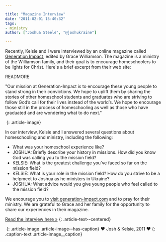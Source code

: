 ```yaml
---

title: "Magazine Interview"
date: "2011-02-01 15:40:32"
tags:
- ministry
author: ["Joshua Steele", "@joshukraine"]

---
```


Recently, Kelsie and I were interviewed by an online magazine called <a href="http://www.generation-impact.com/">Generation Impact</a>, edited by Grace Williamson. The magazine is a ministry of the Williamson family, and their goal is to encourage homeschoolers to be lights for Christ. Here's a brief excerpt from their web site:

READMORE

"Our mission at Generation-Impact is to encourage these young people to stand strong in their convictions. We hope to uplift them by sharing the stories of other homeschool students and graduates who are striving to follow God’s call for their lives instead of the world’s. We hope to encourage those still in the process of homeschooling as well as those who have graduated and are wondering what to do next."

<a href="http://www.generation-impact.com/"><img class="alignleft size-full wp-image-1153" title="Generation Impact Banner" src="//d21yo20tm8bmc2.cloudfront.net/2011/02/Generation-Impact-Banner.jpeg" alt="" /></a>
{: .article-image}

In our interview, Kelsie and I answered several questions about homeschooling and ministry, including the following:

* What was your homeschool experience like?
* JOSHUA: Briefly describe your history in missions. How did you know God was calling you to the mission field?
* KELSIE: What is the greatest challenge you’ve faced so far on the mission field?
* KELSIE: What is your role in the mission field? How do you strive to be a helpmeet to Joshua as he ministers in Ukraine?
* JOSHUA: What advice would you give young people who feel called to the mission field?

We encourage you to <a href="http://www.generation-impact.com/">visit generation-impact.com</a> and to pray for their ministry. We are grateful to Grace and her family for the opportunity to share our experiences in their magazine.

<a href="http://www.generation-impact.com/archives/2327">Read the interview here &raquo;</a>
{: .article-text--centered}

<a href="//d21yo20tm8bmc2.cloudfront.net/2011/02/236-8698.jpg"><img class="size-medium wp-image-1158" title="236-8698" src="//d21yo20tm8bmc2.cloudfront.net/2011/02/236-8698-300x205.jpg" alt="" /></a>
{: .article-image .article-image--has-caption}
&hearts; Josh &amp; Kelsie, 2011 &hearts;
{: .caption-text .article-image__caption}
